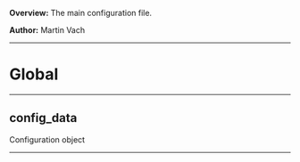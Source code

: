 **Overview:** The main configuration file.



**Author:** Martin Vach




* * *

# Global





* * *

## config_data
Configuration object



* * *
